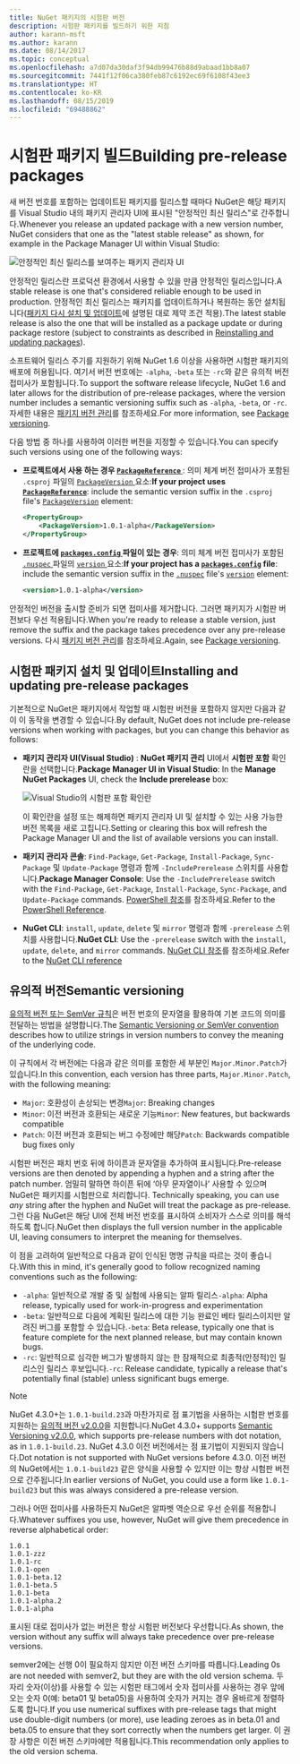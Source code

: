 ```yaml
---
title: NuGet 패키지의 시험판 버전
description: 시험판 패키지를 빌드하기 위한 지침
author: karann-msft
ms.author: karann
ms.date: 08/14/2017
ms.topic: conceptual
ms.openlocfilehash: a7d07da30daf3f94db99476b88d9abaad1bb8a07
ms.sourcegitcommit: 7441f12f06ca380feb87c6192ec69f6108f43ee3
ms.translationtype: HT
ms.contentlocale: ko-KR
ms.lasthandoff: 08/15/2019
ms.locfileid: "69488862"
---
```

# <a name="building-pre-release-packages"></a><span data-ttu-id="89b29-103">시험판 패키지 빌드</span><span class="sxs-lookup"><span data-stu-id="89b29-103">Building pre-release packages</span></span>

<span data-ttu-id="89b29-104">새 버전 번호를 포함하는 업데이트된 패키지를 릴리스할 때마다 NuGet은 해당 패키지를 Visual Studio 내의 패키지 관리자 UI에 표시된 "안정적인 최신 릴리스"로 간주합니다.</span><span class="sxs-lookup"><span data-stu-id="89b29-104">Whenever you release an updated package with a new version number, NuGet considers that one as the "latest stable release" as shown, for example in the Package Manager UI within Visual Studio:</span></span>

![안정적인 최신 릴리스를 보여주는 패키지 관리자 UI](media/Prerelease_01-LatestStable.png)

<span data-ttu-id="89b29-106">안정적인 릴리스란 프로덕션 환경에서 사용할 수 있을 만큼 안정적인 릴리스입니다.</span><span class="sxs-lookup"><span data-stu-id="89b29-106">A stable release is one that's considered reliable enough to be used in production.</span></span> <span data-ttu-id="89b29-107">안정적인 최신 릴리스는 패키지를 업데이트하거나 복원하는 동안 설치됩니다([패키지 다시 설치 및 업데이트](../consume-packages/reinstalling-and-updating-packages.md)에 설명된 대로 제약 조건 적용).</span><span class="sxs-lookup"><span data-stu-id="89b29-107">The latest stable release is also the one that will be installed as a package update or during package restore (subject to constraints as described in [Reinstalling and updating packages](../consume-packages/reinstalling-and-updating-packages.md)).</span></span>

<span data-ttu-id="89b29-108">소프트웨어 릴리스 주기를 지원하기 위해 NuGet 1.6 이상을 사용하면 시험판 패키지의 배포에 허용됩니다. 여기서 버전 번호에는 `-alpha`, `-beta` 또는 `-rc`와 같은 유의적 버전 접미사가 포함됩니다.</span><span class="sxs-lookup"><span data-stu-id="89b29-108">To support the software release lifecycle, NuGet 1.6 and later allows for the distribution of pre-release packages, where the version number includes a semantic versioning suffix such as `-alpha`, `-beta`, or `-rc`.</span></span> <span data-ttu-id="89b29-109">자세한 내용은 [패키지 버전 관리](../concepts/package-versioning.md#pre-release-versions)를 참조하세요.</span><span class="sxs-lookup"><span data-stu-id="89b29-109">For more information, see [Package versioning](../concepts/package-versioning.md#pre-release-versions).</span></span>

<span data-ttu-id="89b29-110">다음 방법 중 하나를 사용하여 이러한 버전을 지정할 수 있습니다.</span><span class="sxs-lookup"><span data-stu-id="89b29-110">You can specify such versions using one of the following ways:</span></span>

- <span data-ttu-id="89b29-111">**프로젝트에서 사용 하는 경우 [ `PackageReference` ](../consume-packages/package-references-in-project-files.md)** : 의미 체계 버전 접미사가 포함된 `.csproj` 파일의 [ `PackageVersion` ](/dotnet/core/tools/csproj.md#packageversion) 요소:</span><span class="sxs-lookup"><span data-stu-id="89b29-111">**If your project uses [`PackageReference`](../consume-packages/package-references-in-project-files.md)**: include the semantic version suffix in the `.csproj` file's [`PackageVersion`](/dotnet/core/tools/csproj.md#packageversion) element:</span></span>

    ```xml
    <PropertyGroup>
        <PackageVersion>1.0.1-alpha</PackageVersion>
    </PropertyGroup>
    ```

- <span data-ttu-id="89b29-112">**프로젝트에 [ `packages.config` ](../reference/packages-config.md) 파일이 있는 경우**: 의미 체계 버전 접미사가 포함된 [ `.nuspec` ](../reference/nuspec.md) 파일의 [ `version` ](../reference/nuspec.md#version) 요소:</span><span class="sxs-lookup"><span data-stu-id="89b29-112">**If your project has a [`packages.config`](../reference/packages-config.md) file**: include the semantic version suffix in the [`.nuspec`](../reference/nuspec.md) file's [`version`](../reference/nuspec.md#version) element:</span></span>

    ```xml
    <version>1.0.1-alpha</version>
    ```

<span data-ttu-id="89b29-113">안정적인 버전을 출시할 준비가 되면 접미사를 제거합니다. 그러면 패키지가 시험판 버전보다 우선 적용됩니다.</span><span class="sxs-lookup"><span data-stu-id="89b29-113">When you're ready to release a stable version, just remove the suffix and the package takes precedence over any pre-release versions.</span></span> <span data-ttu-id="89b29-114">다시 [패키지 버전 관리](../concepts/package-versioning.md#pre-release-versions)를 참조하세요.</span><span class="sxs-lookup"><span data-stu-id="89b29-114">Again, see [Package versioning](../concepts/package-versioning.md#pre-release-versions).</span></span>

## <a name="installing-and-updating-pre-release-packages"></a><span data-ttu-id="89b29-115">시험판 패키지 설치 및 업데이트</span><span class="sxs-lookup"><span data-stu-id="89b29-115">Installing and updating pre-release packages</span></span>

<span data-ttu-id="89b29-116">기본적으로 NuGet은 패키지에서 작업할 때 시험판 버전을 포함하지 않지만 다음과 같이 이 동작을 변경할 수 있습니다.</span><span class="sxs-lookup"><span data-stu-id="89b29-116">By default, NuGet does not include pre-release versions when working with packages, but you can change this behavior as follows:</span></span>

- <span data-ttu-id="89b29-117">**패키지 관리자 UI(Visual Studio)** : **NuGet 패키지 관리** UI에서 **시험판 포함** 확인란을 선택합니다.</span><span class="sxs-lookup"><span data-stu-id="89b29-117">**Package Manager UI in Visual Studio**: In the **Manage NuGet Packages** UI, check the **Include prerelease** box:</span></span>

    ![Visual Studio의 시험판 포함 확인란](media/Prerelease_02-CheckPrerelease.png)

    <span data-ttu-id="89b29-119">이 확인란을 설정 또는 해제하면 패키지 관리자 UI 및 설치할 수 있는 사용 가능한 버전 목록을 새로 고칩니다.</span><span class="sxs-lookup"><span data-stu-id="89b29-119">Setting or clearing this box will refresh the Package Manager UI and the list of available versions you can install.</span></span>

- <span data-ttu-id="89b29-120">**패키지 관리자 콘솔**: `Find-Package`, `Get-Package`, `Install-Package`, `Sync-Package` 및 `Update-Package` 명령과 함께 `-IncludePrerelease` 스위치를 사용합니다.</span><span class="sxs-lookup"><span data-stu-id="89b29-120">**Package Manager Console**: Use the `-IncludePrerelease` switch with the `Find-Package`, `Get-Package`, `Install-Package`, `Sync-Package`, and `Update-Package` commands.</span></span> <span data-ttu-id="89b29-121">[PowerShell 참조](../reference/powershell-reference.md)를 참조하세요.</span><span class="sxs-lookup"><span data-stu-id="89b29-121">Refer to the [PowerShell Reference](../reference/powershell-reference.md).</span></span>

- <span data-ttu-id="89b29-122">**NuGet CLI**: `install`, `update`, `delete` 및 `mirror` 명령과 함께 `-prerelease` 스위치를 사용합니다.</span><span class="sxs-lookup"><span data-stu-id="89b29-122">**NuGet CLI**: Use the `-prerelease` switch with the `install`, `update`, `delete`, and `mirror` commands.</span></span> <span data-ttu-id="89b29-123">[NuGet CLI 참조](../reference/nuget-exe-cli-reference.md)를 참조하세요.</span><span class="sxs-lookup"><span data-stu-id="89b29-123">Refer to the [NuGet CLI reference](../reference/nuget-exe-cli-reference.md)</span></span>

## <a name="semantic-versioning"></a><span data-ttu-id="89b29-124">유의적 버전</span><span class="sxs-lookup"><span data-stu-id="89b29-124">Semantic versioning</span></span>

<span data-ttu-id="89b29-125">[유의적 버전 또는 SemVer 규칙](http://semver.org/spec/v1.0.0.html)은 버전 번호의 문자열을 활용하여 기본 코드의 의미를 전달하는 방법을 설명합니다.</span><span class="sxs-lookup"><span data-stu-id="89b29-125">The [Semantic Versioning or SemVer convention](http://semver.org/spec/v1.0.0.html) describes how to utilize strings in version numbers to convey the meaning of the underlying code.</span></span>

<span data-ttu-id="89b29-126">이 규칙에서 각 버전에는 다음과 같은 의미를 포함한 세 부분인 `Major.Minor.Patch`가 있습니다.</span><span class="sxs-lookup"><span data-stu-id="89b29-126">In this convention, each version has three parts, `Major.Minor.Patch`, with the following meaning:</span></span>

- <span data-ttu-id="89b29-127">`Major`: 호환성이 손상되는 변경</span><span class="sxs-lookup"><span data-stu-id="89b29-127">`Major`: Breaking changes</span></span>
- <span data-ttu-id="89b29-128">`Minor`: 이전 버전과 호환되는 새로운 기능</span><span class="sxs-lookup"><span data-stu-id="89b29-128">`Minor`: New features, but backwards compatible</span></span>
- <span data-ttu-id="89b29-129">`Patch`: 이전 버전과 호환되는 버그 수정에만 해당</span><span class="sxs-lookup"><span data-stu-id="89b29-129">`Patch`: Backwards compatible bug fixes only</span></span>

<span data-ttu-id="89b29-130">시험판 버전은 패치 번호 뒤에 하이픈과 문자열을 추가하여 표시됩니다.</span><span class="sxs-lookup"><span data-stu-id="89b29-130">Pre-release versions are then denoted by appending a hyphen and a string after the patch number.</span></span> <span data-ttu-id="89b29-131">엄밀히 말하면 하이픈 뒤에 ‘아무 문자열이나’ 사용할 수 있으며 NuGet은 패키지를 시험판으로 처리합니다. </span><span class="sxs-lookup"><span data-stu-id="89b29-131">Technically speaking, you can use *any* string after the hyphen and NuGet will treat the package as pre-release.</span></span> <span data-ttu-id="89b29-132">그런 다음 NuGet은 해당 UI에 전체 버전 번호를 표시하여 소비자가 스스로 의미를 해석하도록 합니다.</span><span class="sxs-lookup"><span data-stu-id="89b29-132">NuGet then displays the full version number in the applicable UI, leaving consumers to interpret the meaning for themselves.</span></span>

<span data-ttu-id="89b29-133">이 점을 고려하여 일반적으로 다음과 같이 인식된 명명 규칙을 따르는 것이 좋습니다.</span><span class="sxs-lookup"><span data-stu-id="89b29-133">With this in mind, it's generally good to follow recognized naming conventions such as the following:</span></span>

- <span data-ttu-id="89b29-134">`-alpha`: 일반적으로 개발 중 및 실험에 사용되는 알파 릴리스</span><span class="sxs-lookup"><span data-stu-id="89b29-134">`-alpha`: Alpha release, typically used for work-in-progress and experimentation</span></span>
- <span data-ttu-id="89b29-135">`-beta`: 일반적으로 다음에 계획된 릴리스에 대한 기능 완료인 베타 릴리스이지만 알려진 버그를 포함할 수 있습니다.</span><span class="sxs-lookup"><span data-stu-id="89b29-135">`-beta`: Beta release, typically one that is feature complete for the next planned release, but may contain known bugs.</span></span>
- <span data-ttu-id="89b29-136">`-rc`: 일반적으로 심각한 버그가 발생하지 않는 한 잠재적으로 최종적(안정적)인 릴리스인 릴리스 후보입니다.</span><span class="sxs-lookup"><span data-stu-id="89b29-136">`-rc`: Release candidate, typically a release that's potentially final (stable) unless significant bugs emerge.</span></span>

> [!Note]
> <span data-ttu-id="89b29-137">NuGet 4.3.0+는 `1.0.1-build.23`과 마찬가지로 점 표기법을 사용하는 시험판 번호를 지원하는 [유의적 버전 v2.0.0](http://semver.org/spec/v2.0.0.html)을 지원합니다.</span><span class="sxs-lookup"><span data-stu-id="89b29-137">NuGet 4.3.0+ supports [Semantic Versioning v2.0.0](http://semver.org/spec/v2.0.0.html), which supports pre-release numbers with dot notation, as in `1.0.1-build.23`.</span></span> <span data-ttu-id="89b29-138">NuGet 4.3.0 이전 버전에서는 점 표기법이 지원되지 않습니다.</span><span class="sxs-lookup"><span data-stu-id="89b29-138">Dot notation is not supported with NuGet versions before 4.3.0.</span></span> <span data-ttu-id="89b29-139">이전 버전의 NuGet에서는 `1.0.1-build23` 같은 양식을 사용할 수 있지만 이는 항상 시험판 버전으로 간주됩니다.</span><span class="sxs-lookup"><span data-stu-id="89b29-139">In earlier versions of NuGet, you could use a form like `1.0.1-build23` but this was always considered a pre-release version.</span></span>

<span data-ttu-id="89b29-140">그러나 어떤 접미사를 사용하든지 NuGet은 알파벳 역순으로 우선 순위를 적용합니다.</span><span class="sxs-lookup"><span data-stu-id="89b29-140">Whatever suffixes you use, however, NuGet will give them precedence in reverse alphabetical order:</span></span>

    1.0.1
    1.0.1-zzz
    1.0.1-rc
    1.0.1-open
    1.0.1-beta.12
    1.0.1-beta.5
    1.0.1-beta
    1.0.1-alpha.2
    1.0.1-alpha

<span data-ttu-id="89b29-141">표시된 대로 접미사가 없는 버전은 항상 시험판 버전보다 우선합니다.</span><span class="sxs-lookup"><span data-stu-id="89b29-141">As shown, the version without any suffix will always take precedence over pre-release versions.</span></span>

<span data-ttu-id="89b29-142">semver2에는 선행 0이 필요하지 않지만 이전 버전 스키마를 따릅니다.</span><span class="sxs-lookup"><span data-stu-id="89b29-142">Leading 0s are not needed with semver2, but they are with the old version schema.</span></span> <span data-ttu-id="89b29-143">두 자리 숫자(이상)를 사용할 수 있는 시험판 태그에서 숫자 접미사를 사용하는 경우 앞에 오는 숫자 0(예: beta01 및 beta05)을 사용하여 숫자가 커지는 경우 올바르게 정렬하도록 합니다.</span><span class="sxs-lookup"><span data-stu-id="89b29-143">If you use numerical suffixes with pre-release tags that might use double-digit numbers (or more), use leading zeroes as in beta.01 and beta.05 to ensure that they sort correctly when the numbers get larger.</span></span> <span data-ttu-id="89b29-144">이 권장 사항은 이전 버전 스키마에만 적용됩니다.</span><span class="sxs-lookup"><span data-stu-id="89b29-144">This recommendation only applies to the old version schema.</span></span>
